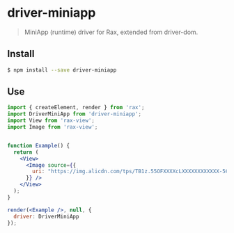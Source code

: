 # driver-miniapp

> MiniApp (runtime) driver for Rax, extended from driver-dom.

## Install

```bash
$ npm install --save driver-miniapp
```

## Use

```jsx
import { createElement, render } from 'rax';
import DriverMiniApp from 'driver-miniapp';
import View from 'rax-view';
import Image from 'rax-view';


function Example() {
  return (
    <View>
      <Image source={{
        uri: "https://img.alicdn.com/tps/TB1z.55OFXXXXcLXXXXXXXXXXXX-560-560.jpg"
      }} />
    </View>
  );
}

render(<Example />, null, {
  driver: DriverMiniApp
});
```
